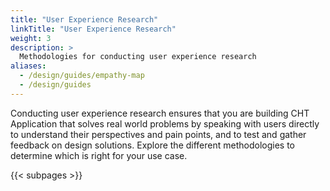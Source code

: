 ```yaml
---
title: "User Experience Research"
linkTitle: "User Experience Research"
weight: 3
description: >
  Methodologies for conducting user experience research
aliases:
  - /design/guides/empathy-map
  - /design/guides
---
```


Conducting user experience research ensures that you are building CHT Application that solves real world problems by speaking with users directly to understand their perspectives and pain points, and to test and gather feedback on design solutions. Explore the different methodologies to determine which is right for your use case.


{{< subpages >}}